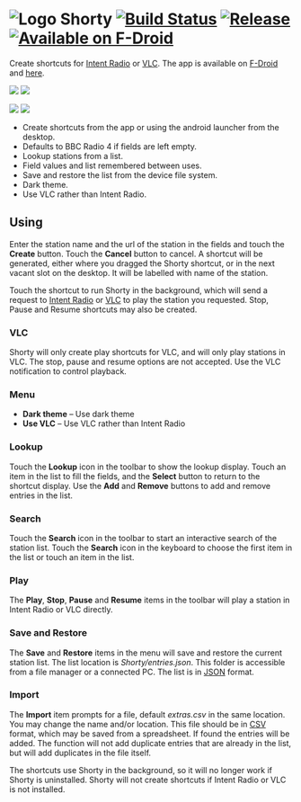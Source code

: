 # ![Logo](src/main/res/drawable-hdpi/ic_launcher.png) Shorty [![Build Status](https://travis-ci.org/billthefarmer/shorty.svg?branch=master)](https://travis-ci.org/billthefarmer/shorty) [![Release](https://img.shields.io/github/release/billthefarmer/shorty.svg?logo=github)](https://github.com/billthefarmer/shorty/releases) [![Available on F-Droid](https://f-droid.org/wiki/images/c/ca/F-Droid-button_available-on_smaller.png)](https://f-droid.org/packages/org.billthefarmer.shorty)

Create shortcuts for [Intent Radio](http://smblott.org/intent_radio)
or [VLC](https://www.videolan.org/vlc/).  The app is available on
[F-Droid](https://f-droid.org/packages/org.billthefarmer.shorty) and
[here](https://github.com/billthefarmer/shorty/releases).

![](https://github.com/billthefarmer/billthefarmer.github.io/raw/master/images/Shorty.png) ![](https://github.com/billthefarmer/billthefarmer.github.io/raw/master/images/Shorty-dialog.png)

![](https://github.com/billthefarmer/billthefarmer.github.io/raw/master/images/Shorty-lookup.png) ![](https://github.com/billthefarmer/billthefarmer.github.io/raw/master/images/Shorty-help.png)

 * Create shortcuts from the app or using the android launcher from
 the desktop.
 * Defaults to BBC Radio 4 if fields are left empty.
 * Lookup stations from a list.
 * Field values and list remembered between uses.
 * Save and restore the list from the device file system.
 * Dark theme.
 * Use VLC rather than Intent Radio.

## Using

Enter the station name and the url of the station in the fields and
touch the **Create** button. Touch the **Cancel** button to cancel. A
shortcut will be generated, either where you dragged the Shorty
shortcut, or in the next vacant slot on the desktop. It will be
labelled with name of the station.

Touch the shortcut to run Shorty in the background, which will send a
request to [Intent Radio](http://smblott.org/intent_radio) or
[VLC](https://www.videolan.org/vlc/) to play the station you
requested. Stop, Pause and Resume shortcuts may also be created.

### VLC

Shorty will only create play shortcuts for VLC, and will only play
stations in VLC. The stop, pause and resume options are not
accepted. Use the VLC notification to control playback.

### Menu

 * **Dark theme** &ndash; Use dark theme
 * **Use VLC** &ndash; Use VLC rather than Intent Radio

### Lookup

Touch the **Lookup** icon in the toolbar to show the lookup
display. Touch an item in the list to fill the fields, and the
**Select** button to return to the shortcut display. Use the **Add**
and **Remove** buttons to add and remove entries in the list.

### Search

Touch the **Search** icon in the toolbar to start an interactive
search of the station list. Touch the **Search** icon in the keyboard
to choose the first item in the list or touch an item in the list.

### Play

The **Play**, **Stop**, **Pause** and **Resume** items in the toolbar
will play a station in Intent Radio or VLC directly.

### Save and Restore

The **Save** and **Restore** items in the menu will save and restore
the current station list. The list location is
*Shorty/entries.json*. This folder is accessible from a file manager
or a connected PC. The list is in [JSON](https://json.org) format.

### Import

The **Import** item prompts for a file, default *extras.csv* in the
same location. You may change the name and/or location. This file
should be in
[CSV](https://en.wikipedia.org/wiki/Comma-separated_values) format,
which may be saved from a spreadsheet. If found the entries will be
added. The function will not add duplicate entries that are already in
the list, but will add duplicates in the file itself.

The shortcuts use Shorty in the background, so it will no longer work if
Shorty is uninstalled. Shorty will not create shortcuts if Intent
Radio or VLC is not installed.
